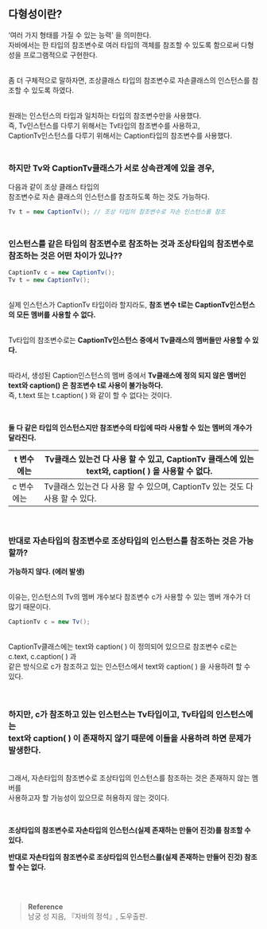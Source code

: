 ## 다형성이란?

‘여러 가지 형태를 가질 수 있는 능력’ 을 의미한다. <br/>자바에서는 한 타입의 참조변수로 여러 타입의 객체를 참조할 수 있도록 함으로써 다형성을 프로그램적으로 구현한다.

<br/>좀 더 구체적으로 말하자면, 조상클래스 타입의 참조변수로 자손클래스의 인스턴스를 참조할 수 있도록 하였다.

<br/>원래는 인스턴스의 타입과 일치하는 타입의 참조변수만을 사용했다. <br/>즉,  Tv인스턴스를 다루기 위해서는 Tv타입의 참조변수를 사용하고, <br/>CaptionTv인스턴스를 다루기 위해서는 Caption타입의 참조변수를 사용했다. 

### <br/>하지만 Tv와  CaptionTv클래스가 서로 상속관계에 있을 경우, 
다음과 같이 조상 클래스 타입의 <br/>참조변수로 자손 클래스의 인스턴스를 참조하도록 하는 것도 가능하다.

```java
Tv t = new CaptionTv(); // 조상 타입의 참조변수로 자손 인스턴스를 참조
```

### <br/>인스턴스를 같은 타입의 참조변수로 참조하는 것과 조상타입의 참조변수로 참조하는 것은 어떤 차이가 있나??

```java
CaptionTv c = new CaptionTv();
Tv t = new CaptionTv();
```

<br/>실제 인스턴스가 CaptionTv 타입이라 할지라도, **참조 변수 t로는 CaptionTv인스턴스의 모든 멤버를 사용할 수 없다.**

<br/>Tv타입의 참조변수로는 **CaptionTv인스턴스 중에서 Tv클래스의 멤버들만 사용할 수 있다.**

<br/>따라서, 생성된 Caption인스턴스의 멤버 중에서 **Tv클래스에 정의 되지 않은 멤버인 text와 caption() 은 참조변수 t로 사용이 불가능하다.** <br/>즉, t.text 또는 t.caption( ) 와 같이 할 수 없다는 것이다. 

<br/>

**둘 다 같은 타입의 인스턴스지만 참조변수의 타입에 따라 사용할 수 있는 멤버의 개수가 달라진다.**

| t 변수에는  | Tv클래스 있는건 다 사용 할 수 있고, CaptionTv 클래스에 있는 text와, caption( ) 을 사용할 수 없다. |
| --- | --- |
| c 변수에는  | Tv클래스 있는건 다 사용 할 수 있으며, CaptionTv 있는 것도 다 사용 할 수 있다. |

<br/>

### 반대로 자손타입의 참조변수로 조상타입의 인스턴스를 참조하는 것은 가능할까?

**가능하지 않다. (에러 발생)**

<br/>이유는, 인스턴스의 Tv의 멤버 개수보다 참조변수 c가 사용할 수 있는 멤버 개수가 더 많기 때문이다.

```java
CaptionTv c = new Tv();
```

<br/>CaptionTv클래스에는 text와 caption( ) 이 정의되어 있으므로 참조변수 c로는 c.text, c.caption( ) 과 <br/>같은 방식으로 c가 참조하고 있는 인스턴스에서  text와 caption( ) 을 사용하려 할 수 있다.

<br/>

### 하지만, c가 참조하고 있는 인스턴스는 Tv타입이고, Tv타입의 인스턴스에는 <br/>text와 caption( ) 이 존재하지 않기 때문에 이들을 사용하려 하면 문제가 발생한다.

<br/>그래서, 자손타입의 참조변수로 조상타입의 인스턴스를 참조하는 것은 존재하지 않는 멤버를 <br/>사용하고자 할 가능성이 있으므로 허용하지 않는 것이다. 

<br/>

**조상타입의 참조변수로 자손타입의 인스턴스(실제 존재하는 만들어 진것)를 참조할 수 있다.**

**반대로 자손타입의 참조변수로 조상타입의 인스턴스를(실제 존재하는 만들어 진것) 참조할 수는 없다.**


<br/><br/>

>**Reference**
><br/>남궁 성 지음, 『자바의 정석』, 도우출판.
